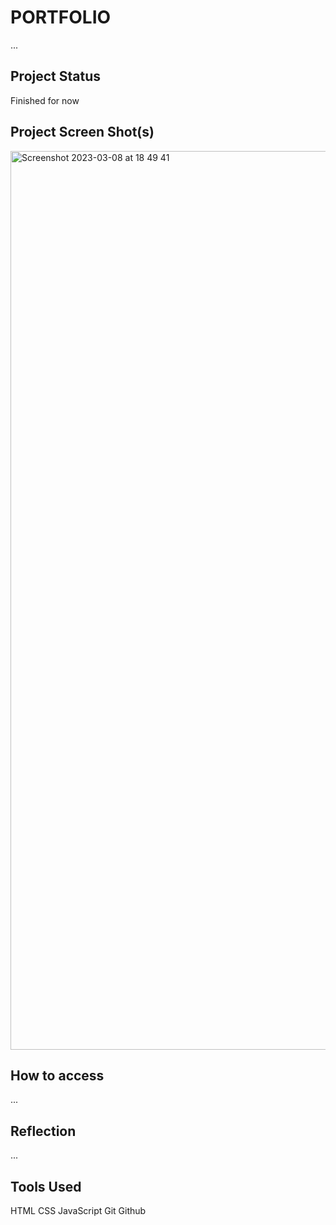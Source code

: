 # PORTFOLIO

...

## Project Status

Finished for now

## Project Screen Shot(s)

<img width="1438" alt="Screenshot 2023-03-08 at 18 49 41" src="https://user-images.githubusercontent.com/100042123/223807191-906b30f0-dfb0-40aa-8f0f-d4c6cfd78007.png">

## How to access

...

## Reflection

...

## Tools Used 

HTML
CSS
JavaScript
Git
Github
